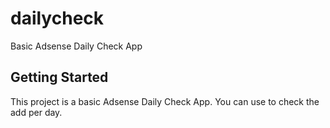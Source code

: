 # dailycheck

Basic Adsense Daily Check App

## Getting Started

This project is a basic Adsense Daily Check App.
You can use to check the add per day.
